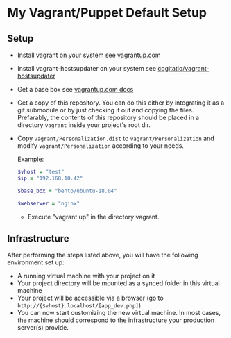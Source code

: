 # My Vagrant/Puppet Default Setup 

## Setup

-   Install vagrant on your system
    see [vagrantup.com](http://docs.vagrantup.com/v2/getting-started/index.html)

-   Install vagrant-hostsupdater on your system
    see [cogitatio/vagrant-hostsupdater](https://github.com/cogitatio/vagrant-hostsupdater#installation)

-   Get a base box
    see [vagrantup.com docs](http://docs.vagrantup.com/v2/getting-started/boxes.html)

-   Get a copy of this repository. You can do this either by integrating it as a git submodule or by just checking it out and copying the files. 
    Prefarably, the contents of this repository should be placed in a directory `vagrant` inside your project's root dir.

-   Copy `vagrant/Personalization.dist` to `vagrant/Personalization` and modify `vagrant/Personalization` according to your needs.

    Example:
    ```ruby
    $vhost = "test"
    $ip = "192.168.10.42"

    $base_box = "bento/ubuntu-18.04"

    $webserver = "nginx"
    ```
        
    -   Execute "vagrant up" in the directory vagrant.

## Infrastructure

After performing the steps listed above, you will have the following environment set up:

- A running virtual machine with your project on it
- Your project directory will be mounted as a synced folder in this virtual machine
- Your project will be accessible via a browser (go to `http://{$vhost}.localhost/[app_dev.php]`)
- You can now start customizing the new virtual machine. In most cases, the machine should correspond to the infrastructure your production server(s) provide.


